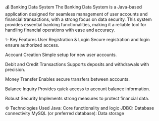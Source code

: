 💰 Banking Data System
The Banking Data System is a Java-based application designed for seamless management of user accounts and financial transactions, with a strong focus on data security. This system provides essential banking functionalities, making it a reliable tool for handling financial operations with ease and accuracy.

✨ Key Features
User Registration & Login
Secure registration and login ensure authorized access.

Account Creation
Simple setup for new user accounts.

Debit and Credit Transactions
Supports deposits and withdrawals with precision.

Money Transfer
Enables secure transfers between accounts.

Balance Inquiry
Provides quick access to account balance information.

Robust Security
Implements strong measures to protect financial data.

⚙️ Technologies Used
Java: Core functionality and logic
JDBC: Database connectivity
MySQL (or preferred database): Data storage
